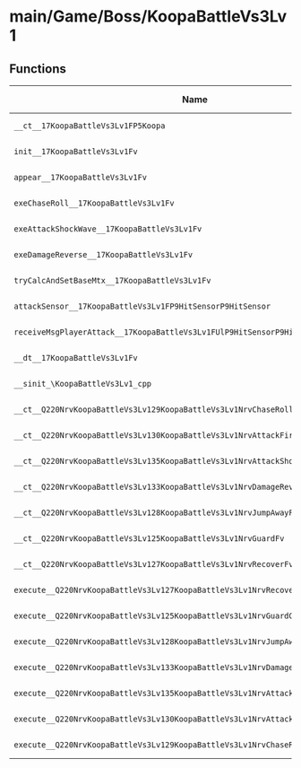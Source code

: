 # main/Game/Boss/KoopaBattleVs3Lv1

## Functions

| Name | Address | Match % |
|------|---------|---------|
| `__ct__17KoopaBattleVs3Lv1FP5Koopa` | `0x8005B5CC` | :x: (0.0%) |
| `init__17KoopaBattleVs3Lv1Fv` | `0x8005B620` | :x: (0.0%) |
| `appear__17KoopaBattleVs3Lv1Fv` | `0x8005B75C` | :x: (0.0%) |
| `exeChaseRoll__17KoopaBattleVs3Lv1Fv` | `0x8005B76C` | :x: (0.0%) |
| `exeAttackShockWave__17KoopaBattleVs3Lv1Fv` | `0x8005B7C8` | :x: (0.0%) |
| `exeDamageReverse__17KoopaBattleVs3Lv1Fv` | `0x8005B824` | :x: (0.0%) |
| `tryCalcAndSetBaseMtx__17KoopaBattleVs3Lv1Fv` | `0x8005B8F4` | :x: (0.0%) |
| `attackSensor__17KoopaBattleVs3Lv1FP9HitSensorP9HitSensor` | `0x8005B948` | :x: (0.0%) |
| `receiveMsgPlayerAttack__17KoopaBattleVs3Lv1FUlP9HitSensorP9HitSensor` | `0x8005BA54` | :x: (0.0%) |
| `__dt__17KoopaBattleVs3Lv1Fv` | `0x8005BBC4` | :x: (0.0%) |
| `__sinit_\KoopaBattleVs3Lv1_cpp` | `0x8005BC1C` | :x: (0.0%) |
| `__ct__Q220NrvKoopaBattleVs3Lv129KoopaBattleVs3Lv1NrvChaseRollFv` | `0x8005BC70` | :x: (0.0%) |
| `__ct__Q220NrvKoopaBattleVs3Lv130KoopaBattleVs3Lv1NrvAttackFireFv` | `0x8005BC80` | :x: (0.0%) |
| `__ct__Q220NrvKoopaBattleVs3Lv135KoopaBattleVs3Lv1NrvAttackShockWaveFv` | `0x8005BC90` | :x: (0.0%) |
| `__ct__Q220NrvKoopaBattleVs3Lv133KoopaBattleVs3Lv1NrvDamageReverseFv` | `0x8005BCA0` | :x: (0.0%) |
| `__ct__Q220NrvKoopaBattleVs3Lv128KoopaBattleVs3Lv1NrvJumpAwayFv` | `0x8005BCB0` | :x: (0.0%) |
| `__ct__Q220NrvKoopaBattleVs3Lv125KoopaBattleVs3Lv1NrvGuardFv` | `0x8005BCC0` | :x: (0.0%) |
| `__ct__Q220NrvKoopaBattleVs3Lv127KoopaBattleVs3Lv1NrvRecoverFv` | `0x8005BCD0` | :x: (0.0%) |
| `execute__Q220NrvKoopaBattleVs3Lv127KoopaBattleVs3Lv1NrvRecoverCFP5Spine` | `0x8005BCE0` | :x: (0.0%) |
| `execute__Q220NrvKoopaBattleVs3Lv125KoopaBattleVs3Lv1NrvGuardCFP5Spine` | `0x8005BCEC` | :x: (0.0%) |
| `execute__Q220NrvKoopaBattleVs3Lv128KoopaBattleVs3Lv1NrvJumpAwayCFP5Spine` | `0x8005BD30` | :x: (0.0%) |
| `execute__Q220NrvKoopaBattleVs3Lv133KoopaBattleVs3Lv1NrvDamageReverseCFP5Spine` | `0x8005BD3C` | :x: (0.0%) |
| `execute__Q220NrvKoopaBattleVs3Lv135KoopaBattleVs3Lv1NrvAttackShockWaveCFP5Spine` | `0x8005BD44` | :x: (0.0%) |
| `execute__Q220NrvKoopaBattleVs3Lv130KoopaBattleVs3Lv1NrvAttackFireCFP5Spine` | `0x8005BD4C` | :x: (0.0%) |
| `execute__Q220NrvKoopaBattleVs3Lv129KoopaBattleVs3Lv1NrvChaseRollCFP5Spine` | `0x8005BD58` | :x: (0.0%) |